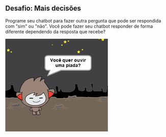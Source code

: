 ## Desafio: Mais decisões

Programe seu chatbot para fazer outra pergunta que pode ser respondida com "sim" ou "não". Você pode fazer seu chatbot responder de forma diferente dependendo da resposta que recebe?

![screenshot](images/chatbot-joke.png)